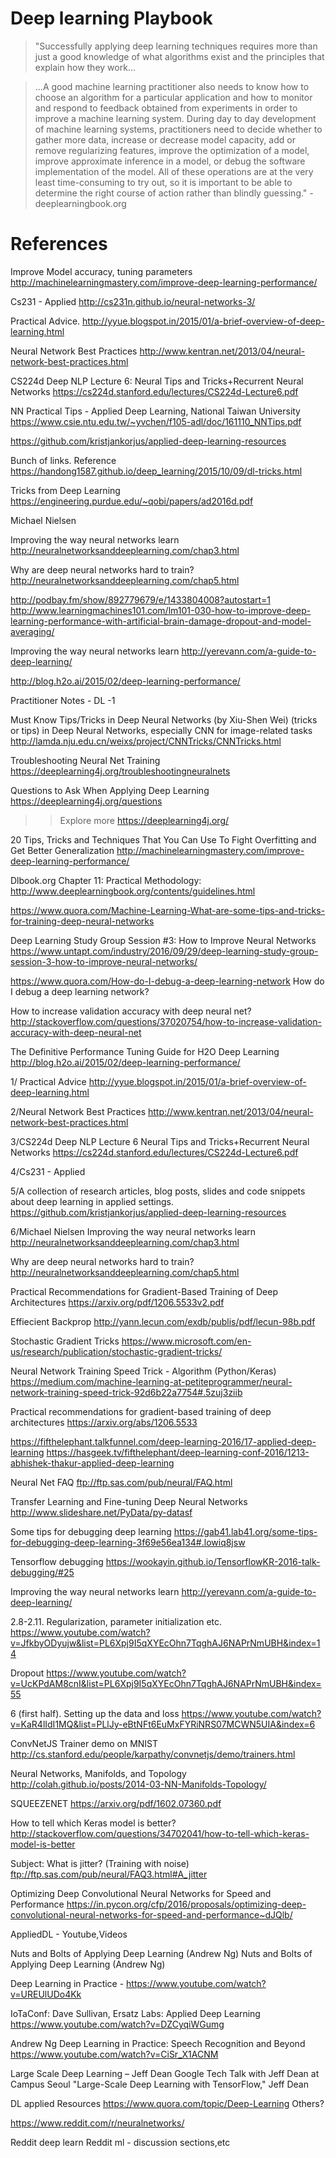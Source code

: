 
# Deep learning Playbook

>"Successfully applying deep learning techniques requires more than just a good knowledge of what algorithms exist and the principles that explain how they work...

> ...A good machine learning practitioner also needs to know how to choose an algorithm for a particular application and how to monitor and respond to feedback obtained from experiments in order to improve a machine learning system. During day to day development of machine learning systems, practitioners need to decide whether to gather more data, increase or decrease model capacity, add or remove regularizing features, improve the optimization of a model, improve approximate inference in a model, or debug the software implementation of the model. All of these operations are at the very least time-consuming to try out, so it is important to be able to determine the right course of action rather than blindly guessing." - deeplearningbook.org



# References


Improve Model accuracy, tuning parameters
http://machinelearningmastery.com/improve-deep-learning-performance/

Cs231 - Applied
http://cs231n.github.io/neural-networks-3/

Practical Advice.
http://yyue.blogspot.in/2015/01/a-brief-overview-of-deep-learning.html

Neural Network Best Practices
http://www.kentran.net/2013/04/neural-network-best-practices.html

CS224d Deep NLP Lecture 6:
Neural Tips and Tricks+Recurrent Neural Networks
https://cs224d.stanford.edu/lectures/CS224d-Lecture6.pdf

NN Practical Tips - Applied Deep Learning, National Taiwan University
https://www.csie.ntu.edu.tw/~yvchen/f105-adl/doc/161110_NNTips.pdf

https://github.com/kristjankorjus/applied-deep-learning-resources

Bunch of links. Reference
https://handong1587.github.io/deep_learning/2015/10/09/dl-tricks.html

Tricks from Deep Learning 
https://engineering.purdue.edu/~qobi/papers/ad2016d.pdf

Michael Nielsen

Improving the way neural networks learn
http://neuralnetworksanddeeplearning.com/chap3.html
    
Why are deep neural networks hard to train?
http://neuralnetworksanddeeplearning.com/chap5.html
    
http://podbay.fm/show/892779679/e/1433804008?autostart=1
http://www.learningmachines101.com/lm101-030-how-to-improve-deep-learning-performance-with-artificial-brain-damage-dropout-and-model-averaging/

Improving the way neural networks learn
http://yerevann.com/a-guide-to-deep-learning/

http://blog.h2o.ai/2015/02/deep-learning-performance/

Practitioner Notes - DL -1

Must Know Tips/Tricks in Deep Neural Networks (by Xiu-Shen Wei)
(tricks or tips) in Deep Neural Networks, especially CNN for image-related tasks
http://lamda.nju.edu.cn/weixs/project/CNNTricks/CNNTricks.html

Troubleshooting Neural Net Training
https://deeplearning4j.org/troubleshootingneuralnets

Questions to Ask When Applying Deep Learning
https://deeplearning4j.org/questions

>>Explore  more
https://deeplearning4j.org/

20 Tips, Tricks and Techniques That You Can Use To Fight Overfitting and Get Better Generalization
http://machinelearningmastery.com/improve-deep-learning-performance/

Dlbook.org Chapter 11: Practical Methodology:
http://www.deeplearningbook.org/contents/guidelines.html 

https://www.quora.com/Machine-Learning-What-are-some-tips-and-tricks-for-training-deep-neural-networks

Deep Learning Study Group Session #3: How to Improve Neural Networks
https://www.untapt.com/industry/2016/09/29/deep-learning-study-group-session-3-how-to-improve-neural-networks/

https://www.quora.com/How-do-I-debug-a-deep-learning-network
How do I debug a deep learning network?

How to increase validation accuracy with deep neural net?
http://stackoverflow.com/questions/37020754/how-to-increase-validation-accuracy-with-deep-neural-net

The Definitive Performance Tuning Guide for H2O Deep Learning
http://blog.h2o.ai/2015/02/deep-learning-performance/


1/ Practical Advice
http://yyue.blogspot.in/2015/01/a-brief-overview-of-deep-learning.html

2/Neural Network Best Practices
http://www.kentran.net/2013/04/neural-network-best-practices.html

3/CS224d Deep NLP Lecture 6
Neural Tips and Tricks+Recurrent Neural Networks
https://cs224d.stanford.edu/lectures/CS224d-Lecture6.pdf

4/Cs231 - Applied

5/A collection of research articles, blog posts, slides and code snippets about deep learning in applied settings.
https://github.com/kristjankorjus/applied-deep-learning-resources

6/Michael Nielsen
Improving the way neural networks learn
http://neuralnetworksanddeeplearning.com/chap3.html
    
Why are deep neural networks hard to train?
http://neuralnetworksanddeeplearning.com/chap5.html

Practical Recommendations for Gradient-Based Training of Deep Architectures
https://arxiv.org/pdf/1206.5533v2.pdf

Effiecient Backprop
http://yann.lecun.com/exdb/publis/pdf/lecun-98b.pdf

Stochastic Gradient Tricks
https://www.microsoft.com/en-us/research/publication/stochastic-gradient-tricks/

Neural Network Training Speed Trick - Algorithm (Python/Keras)
https://medium.com/machine-learning-at-petiteprogrammer/neural-network-training-speed-trick-92d6b22a7754#.5zuj3ziib

Practical recommendations for gradient-based training of deep architectures
https://arxiv.org/abs/1206.5533

https://fifthelephant.talkfunnel.com/deep-learning-2016/17-applied-deep-learning
https://hasgeek.tv/fifthelephant/deep-learning-conf-2016/1213-abhishek-thakur-applied-deep-learning

Neural Net FAQ
ftp://ftp.sas.com/pub/neural/FAQ.html

Transfer Learning and Fine-tuning Deep Neural Networks
http://www.slideshare.net/PyData/py-datasf

Some tips for debugging deep learning
https://gab41.lab41.org/some-tips-for-debugging-deep-learning-3f69e56ea134#.lowiq8jsw

Tensorflow debugging
https://wookayin.github.io/TensorflowKR-2016-talk-debugging/#25

Improving the way neural networks learn
http://yerevann.com/a-guide-to-deep-learning/

2.8-2.11. Regularization, parameter initialization etc.
https://www.youtube.com/watch?v=JfkbyODyujw&list=PL6Xpj9I5qXYEcOhn7TqghAJ6NAPrNmUBH&index=14

Dropout
https://www.youtube.com/watch?v=UcKPdAM8cnI&list=PL6Xpj9I5qXYEcOhn7TqghAJ6NAPrNmUBH&index=55

6 (first half). Setting up the data and loss
https://www.youtube.com/watch?v=KaR4lIdI1MQ&list=PLlJy-eBtNFt6EuMxFYRiNRS07MCWN5UIA&index=6

ConvNetJS Trainer demo on MNIST
http://cs.stanford.edu/people/karpathy/convnetjs/demo/trainers.html

Neural Networks, Manifolds, and Topology
http://colah.github.io/posts/2014-03-NN-Manifolds-Topology/

SQUEEZENET
https://arxiv.org/pdf/1602.07360.pdf

How to tell which Keras model is better?
http://stackoverflow.com/questions/34702041/how-to-tell-which-keras-model-is-better

Subject: What is jitter? (Training with noise)
ftp://ftp.sas.com/pub/neural/FAQ3.html#A_jitter

Optimizing Deep Convolutional Neural Networks for Speed and Performance
https://in.pycon.org/cfp/2016/proposals/optimizing-deep-convolutional-neural-networks-for-speed-and-performance~dJQlb/


AppliedDL - Youtube,Videos

Nuts and Bolts of Applying Deep Learning (Andrew Ng)
Nuts and Bolts of Applying Deep Learning (Andrew Ng)

Deep Learning in Practice -
https://www.youtube.com/watch?v=UREUlUDo4Kk

IoTaConf: Dave Sullivan, Ersatz Labs: Applied Deep Learning
https://www.youtube.com/watch?v=DZCyqiWGumg

Andrew Ng Deep Learning in Practice: Speech Recognition and Beyond
https://www.youtube.com/watch?v=CiSr_X1ACNM

 Large Scale Deep Learning – Jeff Dean 
Google Tech Talk with Jeff Dean at Campus Seoul
"Large-Scale Deep Learning with TensorFlow," Jeff Dean


DL applied Resources
https://www.quora.com/topic/Deep-Learning
Others?

https://www.reddit.com/r/neuralnetworks/

Reddit deep learn
Reddit ml  - discussion sections,etc
